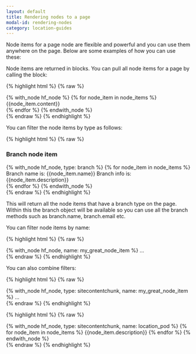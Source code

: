 ```yaml
---
layout: default
title: Rendering nodes to a page
modal-id: rendering-nodes
category: location-guides
---
```

Node items for a page node are flexible and powerful and you can use them anywhere on the page. Below are some examples of how you can use these:

Node items are returned in blocks. You can pull all node items for a page by calling the block:

{% highlight html %}
{% raw %}
<div class="node">
 {% with_node hf_node %}
  {% for node_item in node_items %}
   <div class="node_item">
    {{node_item.content}}
   </div>
  {% endfor %}
 {% endwith_node %}
</div>
{% endraw %}
{% endhighlight %}

You can filter the node items by type as follows:

{% highlight html %}
{% raw %}
<div class="node">
 <h3>Branch node item</h3>
 {% with_node hf_node, type: branch %}
  {% for node_item in node_items %}
   <div class="node_item">
    Branch name is: {{node_item.name}}
    Branch info is: {{node_item.description}}
   </div>
  {% endfor %}
 {% endwith_node %}
</div>
{% endraw %}
{% endhighlight %}

This will return all the node items that have a branch type on the page. Within this the branch object will be available so you can use all the branch methods such as branch.name, branch.email etc. 

You can filter node items by name:

{% highlight html %}
{% raw %}
<div class="node">
 {% with_node hf_node, name: my_great_node_item %}
 ...
</div>
{% endraw %}
{% endhighlight %}

You can also combine filters:

{% highlight html %}
{% raw %}
<div class="node">
	{% with_node hf_node,  type: sitecontentchunk, name: my_great_node_item   %}
	...
</div>
{% endraw %}
{% endhighlight %}

{% highlight html %}
{% raw %}
<div class="node">
 {% with_node hf_node, type: sitecontentchunk, name: location_pod  %}
  {% for node_item in node_items %}
   {{node_item.description}}
  {% endfor %}
 {% endwith_node %}
</div>
{% endraw %}
{% endhighlight %}
